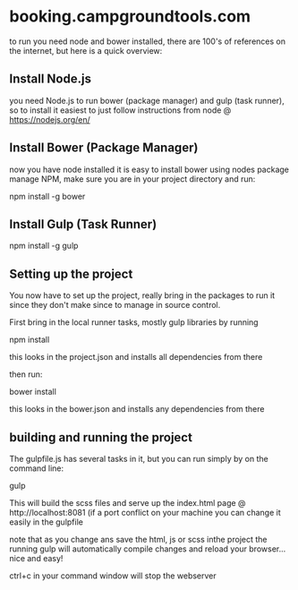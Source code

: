 # booking.campgroundtools.com

to run you need node and bower installed, there are 100's of references on the internet, but here is a quick overview:


## Install Node.js
you need Node.js to run bower (package manager) and gulp (task runner), so to install it easiest to just follow instructions from node @ https://nodejs.org/en/

## Install Bower (Package Manager)
now you have node installed it is easy to install bower using nodes package manage NPM, make sure you are in your project directory and run:

npm install -g bower


## Install Gulp (Task Runner)

npm install -g gulp


## Setting up the project
You now have to set up the project, really bring in the packages to run it since they don't make since to manage in source control.

First bring in the local runner tasks, mostly gulp libraries by running

npm install

this looks in the project.json and installs all dependencies from there

then run:

bower install

this looks in the bower.json and installs any dependencies from there

## building and running the project
The gulpfile.js has several tasks in it, but you can run simply by on the command line:

gulp


This will build the scss files and serve up the index.html page @ http://localhost:8081  (if a port conflict on your machine you can change it easily in the gulpfile

note that as you change ans save the html, js or scss inthe project the running gulp will automatically compile changes and reload your browser... nice and easy!

ctrl+c in your command window will stop the webserver



